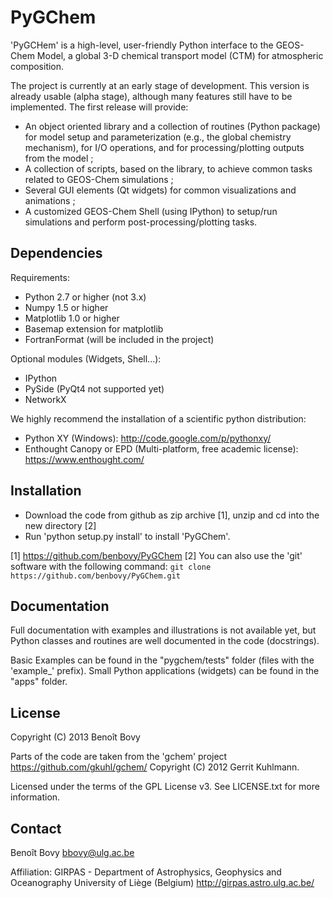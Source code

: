 PyGChem
=======

'PyGCHem' is a high-level, user-friendly Python interface to the 
GEOS-Chem Model, a global 3-D chemical transport model (CTM)
for atmospheric composition.

The project is currently at an early stage of development. 
This version is already usable (alpha stage), although many features still have
to be implemented. The first release will provide:
-   An object oriented library and a collection of routines (Python package)
    for model setup and parameterization (e.g., the global chemistry 
    mechanism), for I/O operations, and for processing/plotting outputs
    from the model ;
-   A collection of scripts, based on the library, to achieve common tasks
    related to GEOS-Chem simulations ;
-   Several GUI elements (Qt widgets) for common visualizations and
    animations ;
-   A customized GEOS-Chem Shell (using IPython) to setup/run 
    simulations and perform post-processing/plotting tasks.


Dependencies
------------

Requirements:
-   Python 2.7 or higher (not 3.x)
-   Numpy 1.5 or higher
-   Matplotlib 1.0 or higher
-   Basemap extension for matplotlib
-   FortranFormat (will be included in the project)

Optional modules (Widgets, Shell...):
-   IPython
-   PySide (PyQt4 not supported yet)
-   NetworkX

We highly recommend the installation of a scientific python distribution:
-   Python XY (Windows): <http://code.google.com/p/pythonxy/>
-   Enthought Canopy or EPD (Multi-platform, free academic license): 
    <https://www.enthought.com/>


Installation
------------

-   Download the code from github as zip archive [1], unzip and cd into
    the new directory [2]
-   Run 'python setup.py install' to install 'PyGChem'.
  

[1] <https://github.com/benbovy/PyGChem> 
[2] You can also use the 'git' software with the following command:
    ```git clone https://github.com/benbovy/PyGChem.git```


Documentation
-------------

Full documentation with examples and illustrations is not available yet,
but Python classes and routines are well documented in the code (docstrings).

Basic Examples can be found in the "pygchem/tests" folder (files with the
'example_' prefix).
Small Python applications (widgets) can be found in the "apps" folder. 


License
-------

Copyright (C) 2013 Benoît Bovy

Parts of the code are taken from the 'gchem' project 
<https://github.com/gkuhl/gchem/> Copyright (C) 2012 Gerrit Kuhlmann.

Licensed under the terms of the GPL License v3.
See LICENSE.txt for more information.


Contact
-------

Benoît Bovy <bbovy@ulg.ac.be>

Affiliation:
GIRPAS - Department of Astrophysics, Geophysics and Oceanography
University of Liège (Belgium)
<http://girpas.astro.ulg.ac.be/>


